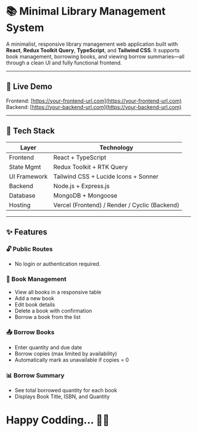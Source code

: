 # 📚 Minimal Library Management System

A minimalist, responsive library management web application built with **React**, **Redux Toolkit Query**, **TypeScript**, and **Tailwind CSS**. It supports book management, borrowing books, and viewing borrow summaries—all through a clean UI and fully functional frontend.

---

## 🚀 Live Demo

Frontend: [https://your-frontend-url.com](https://your-frontend-url.com)  
Backend: [https://your-backend-url.com](https://your-backend-url.com)

---

## 🧰 Tech Stack

| Layer         | Technology                              |
|---------------|------------------------------------------|
| Frontend      | React + TypeScript                      |
| State Mgmt    | Redux Toolkit + RTK Query               |
| UI Framework  | Tailwind CSS + Lucide Icons + Sonner    |
| Backend       | Node.js + Express.js                    |
| Database      | MongoDB + Mongoose                      |
| Hosting       | Vercel (Frontend) / Render / Cyclic (Backend) |

---

## ✨ Features

### 🔓 Public Routes
- No login or authentication required.

### 📘 Book Management
- View all books in a responsive table
- Add a new book
- Edit book details
- Delete a book with confirmation
- Borrow a book from the list

### 📤 Borrow Books
- Enter quantity and due date
- Borrow copies (max limited by availability)
- Automatically mark as unavailable if copies = 0

### 📊 Borrow Summary
- See total borrowed quantity for each book
- Displays Book Title, ISBN, and Quantity

# Happy Codding... 🧑‍💻
